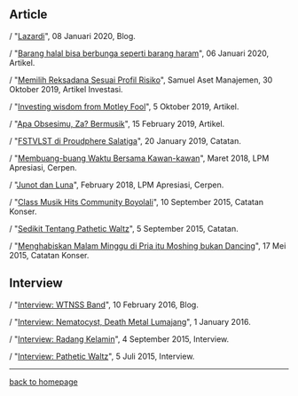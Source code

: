 ## Article

/ "[Lazardi](arsarsars.github.io/post/tahun-baru)", 08 Januari 2020, Blog.

/ "[Barang halal bisa berbunga seperti barang haram](arsarsars.github.io/post/barang-halal)", 06 Januari 2020, Artikel.

/ "[Memilih Reksadana Sesuai Profil Risiko](arsarsars.github.io/post/memilih-reksadana)", Samuel Aset Manajemen, 30 Oktober 2019, Artikel Investasi.

/ "[Investing wisdom from Motley Fool](https://arsarsars.github.io/post/investing-wisdom-from-fool)", 5 Oktober 2019, Artikel.

/ "[Apa Obsesimu, Za? Bermusik](https://arsarsars.github.io/post/apa-obsesimu-za-bermusik)", 15 February 2019, Artikel.

/ "[FSTVLST di Proudphere Salatiga](https://arsarsars.github.io/post/fstvlst-di-proudphere-salatiga)", 20 January 2019, Catatan.

/ "[Membuang-buang Waktu Bersama Kawan-kawan](http://www.lpmapresiasi.org/2018/03/membuang-buang-waktu-bersama-kawan-kawan.html)", Maret 2018, LPM Apresiasi, Cerpen.

/ "[Junot dan Luna](http://www.lpmapresiasi.org/2018/02/junot-dan-luna.html)", February 2018, LPM Apresiasi, Cerpen.

/ "[Class Musik Hits Community Boyolali](arsarsars.github.io/post/class-music-hits-boyolali)", 10 September 2015, Catatan Konser.

/ "[Sedikit Tentang Pathetic Waltz](arsarsars.github.io/post/sedikit-tentang-pathetic-waltz)", 5 September 2015, Catatan.

/ "[Menghabiskan Malam Minggu di Pria itu Moshing bukan Dancing](arsarsars.github.io/post/pria-itu-moshing-bukan-dancing)", 17 Mei 2015, Catatan Konser.

## Interview

/ "[Interview: WTNSS Band](arsarsars.github.io/post/interview-wtnss)", 10 February 2016, Blog.

/ "[Interview: Nematocyst, Death Metal Lumajang](https://arsarsars.github.io/post/interview-nematocyst)", 1 January 2016.

/ "[Interview: Radang Kelamin](arsarsars.github.io/post/dzaoent-radang-kelamin)", 4 September 2015, Interview.

/ "[Interview: Pathetic Waltz](https://arsarsars.github.io/post/interview-pathetic-waltz)", 5 Juli 2015, Interview.

___

[back to homepage](https://arsarsars.github.io)

 
